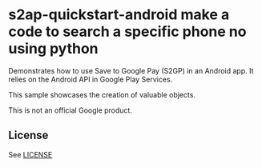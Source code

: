# s2ap-quickstart-android  make a code to search a specific phone no using python
Demonstrates how to use Save to Google Pay (S2GP) in an Android app. It relies on the Android API in Google Play Services.

This sample showcases the creation of valuable objects.

This is not an official Google product.


## License
See [LICENSE](LICENSE)
